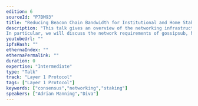 ```yaml
---
edition: 6
sourceId: "P7BM93"
title: "Reducing Beacon Chain Bandwidth for Institutional and Home Stakers"
description: "This talk gives an overview of the networking infrastructure of beacon nodes and details some of the recent research being done significantly reduce the growing bandwidth requirements of the Ethereum consensus layer.
In particular, we will discuss the network requirements of gossipsub, how long-lived subnets can be the cause and a potential solution to high bandwidth usage as well as preliminary results from experiments with an experimental extension to the gossipsub protocol, episub."
youtubeUrl: ""
ipfsHash: ""
ethernaIndex: ""
ethernaPermalink: ""
duration: 0
expertise: "Intermediate"
type: "Talk"
track: "Layer 1 Protocol"
tags: ["Layer 1 Protocol"]
keywords: ["consensus","networking","staking"]
speakers: ["Adrian Manning","Diva"]
---
```

